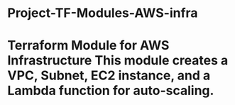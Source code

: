 # Project-TF-Modules-AWS-infra
# Terraform Module for AWS Infrastructure  This module creates a VPC, Subnet, EC2 instance, and a Lambda function for auto-scaling.
